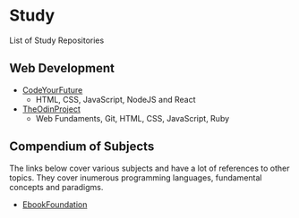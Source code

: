 # Study
List of Study Repositories

## Web Development
* [CodeYourFuture](https://github.com/CodeYourFuture/syllabus)
  * HTML, CSS, JavaScript, NodeJS and React
* [TheOdinProject](https://github.com/TheOdinProject/curriculum)
  * Web Fundaments, Git, HTML, CSS, JavaScript, Ruby

## Compendium of Subjects
The links below cover various subjects and have a lot of references to other topics. They cover inumerous programming languages, fundamental concepts and paradigms.
* [EbookFoundation](https://github.com/EbookFoundation/free-programming-books)

